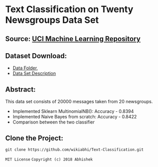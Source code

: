 # Text Classification on Twenty Newsgroups Data Set 

## Source: [UCI Machine Learning Repository](https://archive.ics.uci.edu/ml/datasets/Twenty+Newsgroups)

## Dataset Download: 
* [Data Folder](https://archive.ics.uci.edu/ml/machine-learning-databases/20newsgroups-mld/), 
* [Data Set Description](https://archive.ics.uci.edu/ml/machine-learning-databases/20newsgroups-mld/20newsgroups.data.html)

## Abstract: 
This data set consists of 20000 messages taken from 20 newsgroups. 
* Implemented Sklearn MultinomialNB(): Accuracy - 0.8394
* Implemented Naive Bayes from scratch: Accuracy - 0.8422
* Comparison between the two classifier

## Clone the Project:
```git clone https://github.com/wikiabhi/Text-Classification.git```


``` MIT License ```
```Copyright (c) 2018 Abhishek```